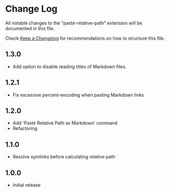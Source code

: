 # Change Log

All notable changes to the "paste-relative-path" extension will be documented in this file.

Check [Keep a Changelog](http://keepachangelog.com/) for recommendations on how to structure this file.

## 1.3.0

- Add option to disable reading titles of Markdown files.

## 1.2.1

- Fix excessive percent-encoding when pasting Markdown links

## 1.2.0

- Add 'Paste Relative Path as Markdown' command
- Refactoring

## 1.1.0

- Resolve symlinks before calculating relative path

## 1.0.0

- Initial release
